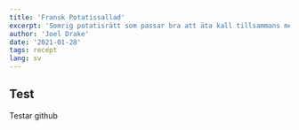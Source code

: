 ```yaml
---
title: 'Fransk Potatissallad'
excerpt: 'Somrig potatisrätt som passar bra att äta kall tillsammans med kallrökt lax på picnic.'
author: 'Joel Drake'
date: '2021-01-28'
tags: recept
lang: sv
---
```


## Test

Testar github
